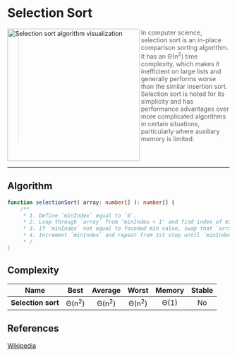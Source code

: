 # Selection Sort


<img
    align="left" width="300px" alt="Selection sort algorithm visualization"
    src="https://upload.wikimedia.org/wikipedia/commons/b/b0/Selection_sort_animation.gif"
/>

> In computer science, selection sort is an in-place comparison sorting algorithm.
> It has an Θ(n<sup>2</sup>) time complexity, which makes it inefficient on large lists
> and generally performs worse than the similar insertion sort. Selection sort is noted
> for its simplicity and has performance advantages over more complicated algorithms in
> certain situations, particularly where auxiliary memory is limited.

<br clear="both"/>

---

## Algorithm

```TypeScript
function selectionSort( array: number[] ): number[] {
    /**
     * 1. Define `minIndex` equal to `0`.
     * 2. Loop through `array` from 'minIndex + 1' and find index of min value.
     * 3. If `minIndex` not equal to founded min value, swap that `array` items.
     * 4. Increment `minIndex` and repeat from 1st step until `minIndex` is less then `array` length.
     * /
}
```

## Complexity

| Name                  | Best             | Average             | Worst               | Memory    | Stable    |
| --------------------- | :--------------: | :-----------------: | :-----------------: | :-------: | :-------: |
| **Selection sort**    | Θ(n<sup>2</sup>) | Θ(n<sup>2</sup>)    | Θ(n<sup>2</sup>)    | Θ(1)      | No        |

## References

[Wikipedia](https://en.wikipedia.org/wiki/Selection_sort)
